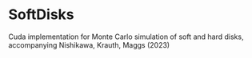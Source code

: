 # SoftDisks
Cuda implementation for Monte Carlo simulation of soft and hard disks, accompanying Nishikawa, Krauth, Maggs (2023)
